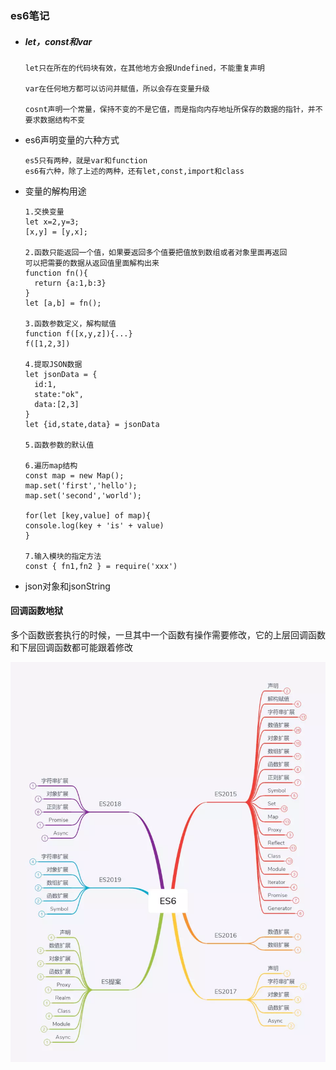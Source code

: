 ### es6笔记

- ##### let，const和var

  ```
  let只在所在的代码块有效，在其他地方会报Undefined，不能重复声明
  
  var在任何地方都可以访问并赋值，所以会存在变量升级
  
  cosnt声明一个常量，保持不变的不是它值，而是指向内存地址所保存的数据的指针，并不要求数据结构不变
  ```

- es6声明变量的六种方式

  ```
  es5只有两种，就是var和function
  es6有六种，除了上述的两种，还有let,const,import和class
  ```

- 变量的解构用途

  ```
  1.交换变量
  let x=2,y=3;
  [x,y] = [y,x];
  
  2.函数只能返回一个值，如果要返回多个值要把值放到数组或者对象里面再返回
  可以把需要的数据从返回值里面解构出来
  function fn(){
  	return {a:1,b:3}
  }
  let [a,b] = fn();
  
  3.函数参数定义，解构赋值
  function f([x,y,z]){...}
  f([1,2,3])
  
  4.提取JSON数据
  let jsonData = {
  	id:1,
  	state:"ok",
  	data:[2,3]
  }
  let {id,state,data} = jsonData
  
  5.函数参数的默认值
  
  6.遍历map结构
  const map = new Map();
  map.set('first','hello');
  map.set('second','world');
  
  for(let [key,value] of map){
  console.log(key + 'is' + value)
  }
  
  7.输入模块的指定方法
  const { fn1,fn2 } = require('xxx')
  ```

- json对象和jsonString

#### 回调函数地狱

多个函数嵌套执行的时候，一旦其中一个函数有操作需要修改，它的上层回调函数和下层回调函数都可能跟着修改

![ES6ç¼©ç¥](es6.assets/16daaaaa5eef3fac)

